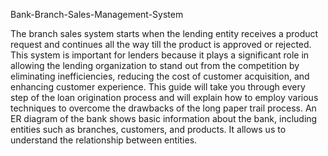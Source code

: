 Bank-Branch-Sales-Management-System

The branch sales system starts when the lending entity receives a product request and continues
all the way till the product is approved or rejected.
This system is important for lenders because it plays a significant role in allowing the lending
organization to stand out from the competition by eliminating inefficiencies, reducing the cost of
customer acquisition, and enhancing customer experience.
This guide will take you through every step of the loan origination process and will explain how
to employ various techniques to overcome the drawbacks of the long paper trail process.
An ER diagram of the bank shows basic information about the bank, including entities such as
branches, customers, and products. It allows us to understand the relationship between entities.
